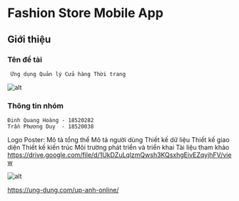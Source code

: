 # Fashion Store Mobile App

## Giới thiệu
  ### Tên đề tài
     Ứng dụng Quản lý Cửa hàng Thời trang
![alt](https://lh3.googleusercontent.com/DxXWpPmv-gMt2oeqTInicTpuJmhdGxoPobatwh34EEMJRJqnoC6Ej_i8JWug9EDTY2FXBTL6L7MmAQXvtBUq7r3CLw7iz-h3aFffQIjCssu92xhz7ZaVo1KcgUuOFoJjyUk54TI8E5rP3uh2benowEjJ8H3rf52kolKvDPDKolliEjdA8d_Edb6M814P7tSJ_wpsvQyjkxOatr6_sb_k74G53sSrAp4MVC2tVsRc87BzvV-YGurQb-viVZIjAiBEgN58MmM_we8_OHCRVdK8V8P5ldnlVWA7A5Nn28f6vMHLMWSiGUkIf2ChaAofa9WowVmicYs3N-Tr3wZWuepUfQiTGr3goX-NAermOX7at1WM-Njb17TrqNyLwNupOO0Cml4gWuueqlc5oEHXDFWtvymtrWn729k9dqDXpFTgdLinq2xp_hqEIX7WH14h58Cka8CeTs9H1LwmpMvY16wvzLPemHwkTZCcm0nK47pwXMajReMGwnLQlemFGQCxyqkcOZicYsZ2Xlhyow9dxd2DeECksrWJtJKxyuPY1Od8lgkzOIjouM-MJpL7iJ0RCAUP4qEEnaL8zrw3luE7F7MnxK3u8UXISeo34146UXWLNKSdXIs9P7NtJQTsl9vTJw7vOsfrj8OuZ37wRImN8rye1x-XDQErZ8RQJfkyGDZxuIXIihKBbHHd1M0cHjsiGw=w1870-h394-no?authuser=0)
  ### Thông tin nhóm
    Đinh Quang Hoàng - 18520282
    Trần Phương Duy  - 18520038
Logo
Poster: 
Mô tả tổng thể 
Mô tả người dùng
Thiết kế dữ liệu
Thiết kế giao diện
Thiết kế kiến trúc
Môi trường phát triển và triển khai
Tài liệu tham khảo 
https://drive.google.com/file/d/1UkDZuLqlzmQwsh3KQsxhgEivEZqyjhFV/view

![alt](https://lh3.googleusercontent.com/G4uxDGAXBaBPywPh5-g09To1Wq7aDgPqzXoEUwl9ujk-4PcN_8LHtNLDC_M7D5qPLL4YNdRZ6qlT2lY4Q_wx8eHM4gKjG3C1TfeWewLvhx7iHoXcdJYqBl05X4c49WC-iEjHb0PJzNGh_rSngfM1Y__G6RqsWSW9LXzH3UcuBsloU7Kh9H7KZ3a8SOK6n-_KXQaXmxd8QB9OUsoWVKRDu7RqrlH7f2CUKngqz_gflwFMT7Sd7dQgrIYzvES0SdwmhNyTPWPgk-JT88qD7MqsTQMGEGzgz1ZnMSanRLDlTxls-ZspdD1z1XBQ0TtiYTKyYEu7BhXFsEhP0yWAvK5-Se9OCCCJPggEG5a0Inqo5vexOIPOe8WKUNIhEmnnlt9dpqBMr3KBtyYY--fCVgAO2Z5WZgbUl-jleLKsExBnmL9hkEyxYLoHgxLZxc8n7iQA7XXptX9xtLkPvP4KCMIXAej1zPaqH-B3b8qkoJszLjBZnbHkVYoaKFPahiPmsyOsWLuFJXejI8jodToixdF7dCLrSfm3mlkUmJFzB_Q2QDJC-TU8SIpv22BxPZ26jknghv3lm_9M7ZvDgrOE5nao0rlvo5uam-ubnd3pJuqqxoA1apVlZbk083NILqjOvlPWK0u_8jOByRoN6wjjggeW6TZZenkiRgQUTZHelgdR-lHWg2Ol7bqyRUyOYcNN-A=w759-h327-no?authuser=0)

https://ung-dung.com/up-anh-online/
